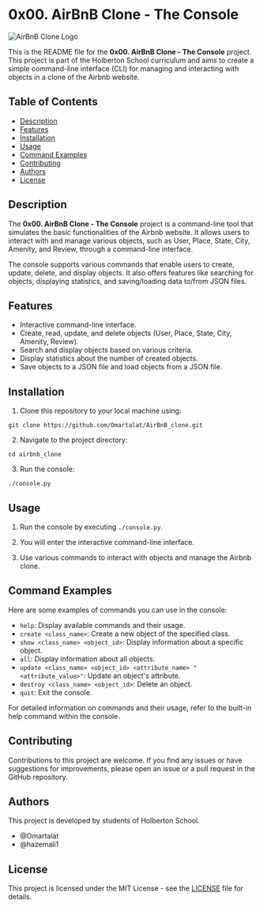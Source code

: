 # 0x00. AirBnB Clone - The Console

![AirBnB Clone Logo](https://camo.githubusercontent.com/59589bd21e8ec09ef94f2d9bb80d36d144bc487fe4737f8b213d005f3273921b/68747470733a2f2f696d6775722e636f6d2f4f696c457358562e706e67)

This is the README file for the **0x00. AirBnB Clone - The Console** project. This project is part of the Holberton School curriculum and aims to create a simple command-line interface (CLI) for managing and interacting with objects in a clone of the Airbnb website.

## Table of Contents

- [Description](#description)
- [Features](#features)
- [Installation](#installation)
- [Usage](#usage)
- [Command Examples](#command-examples)
- [Contributing](#contributing)
- [Authors](#authors)
- [License](#license)

## Description

The **0x00. AirBnB Clone - The Console** project is a command-line tool that simulates the basic functionalities of the Airbnb website. It allows users to interact with and manage various objects, such as User, Place, State, City, Amenity, and Review, through a command-line interface.

The console supports various commands that enable users to create, update, delete, and display objects. It also offers features like searching for objects, displaying statistics, and saving/loading data to/from JSON files.

## Features

- Interactive command-line interface.
- Create, read, update, and delete objects (User, Place, State, City, Amenity, Review).
- Search and display objects based on various criteria.
- Display statistics about the number of created objects.
- Save objects to a JSON file and load objects from a JSON file.

## Installation

1. Clone this repository to your local machine using:
```
git clone https://github.com/Omartalat/AirBnB_clone.git
```

2. Navigate to the project directory:
```
cd airbnb_clone
```
3. Run the console:
```
./console.py
```

## Usage

1. Run the console by executing `./console.py`.

2. You will enter the interactive command-line interface.

3. Use various commands to interact with objects and manage the Airbnb clone.

## Command Examples

Here are some examples of commands you can use in the console:

- `help`: Display available commands and their usage.
- `create <class_name>`: Create a new object of the specified class.
- `show <class_name> <object_id>`: Display information about a specific object.
- `all`: Display information about all objects.
- `update <class_name> <object_id> <attribute_name> "<attribute_value>"`: Update an object's attribute.
- `destroy <class_name> <object_id>`: Delete an object.
- `quit`: Exit the console.

For detailed information on commands and their usage, refer to the built-in help command within the console.

## Contributing

Contributions to this project are welcome. If you find any issues or have suggestions for improvements, please open an issue or a pull request in the GitHub repository.

## Authors

This project is developed by students of Holberton School.

- @Omartalat
- @hazemali1

## License

This project is licensed under the MIT License - see the [LICENSE](LICENSE) file for details.
